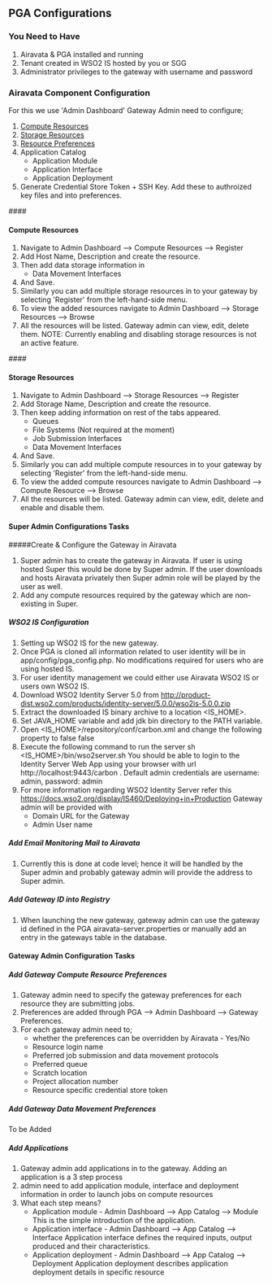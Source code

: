 ## PGA Configurations
### You Need to Have
1. Airavata & PGA installed and running
2. Tenant created in WSO2 IS hosted by you or SGG
3. Administrator privileges to the gateway with username and password


### Airavata Component Configuration
For this we use 'Admin Dashboard'
Gateway Admin need to configure;<br>
1. <a href="#CompResource">Compute Resources</a><br>
2. <a href="#StoreResource">Storage Resources</a><br>
3. <a href= "#Preference">Resource Preferences</a><br>
4. Application Catalog
	- Application Module
	- Application Interface
	- Application Deployment
5. Generate Credential Store Token + SSH Key. Add these to authroized key files and into preferences.


####<h4 id="CompResource">Compute Resources</h4>
1. Navigate to Admin Dashboard --> Compute Resources --> Register
2. Add Host Name, Description and create the resource.
3. Then add data storage information in
	- Data Movement Interfaces
4. And Save.
5. Similarly you can add multiple storage resources in to your gateway by selecting 'Register' from the left-hand-side menu.
6. To view the added resources navigate to Admin Dashboard --> Storage Resources --> Browse
7. All the resources will be listed. Gateway admin can view, edit, delete them.
NOTE: Currently enabling and disabling storage resources is not an active feature.

####<h4 id="StoreResource">Storage Resources</h4>
1. Navigate to Admin Dashboard --> Storage Resources --> Register
2. Add Storage Name, Description and create the resource.
3. Then keep adding information on rest of the tabs appeared.
	- Queues
	- File Systems (Not required at the moment)
	- Job Submission Interfaces
	- Data Movement Interfaces
4. And Save.
5. Similarly you can add multiple compute resources in to your gateway by selecting 'Register' from the left-hand-side menu.
6. To view the added compute resources navigate to Admin Dashboard --> Compute Resource --> Browse
7. All the resources will be listed. Gateway admin can view, edit, delete and enable and disable them.



#### Super Admin Configurations Tasks
#####Create & Configure the Gateway in Airavata
1. Super admin has to create the gateway in Airavata. If user is using hosted Super this would be done by Super admin. If the user downloads and hosts Airavata privately then Super admin role will be played by the user as well.
2. Add any compute resources required by the gateway which are non-existing in Super.
 

##### WSO2 IS Configuration
1. Setting up WSO2 IS for the new gateway.
2. Once PGA is cloned all information related to user identity will be in app/config/pga_config.php. No modifications required for users who are using 	hosted IS.
3. For user identity management we could either use Airavata WSO2 IS or users own WSO2 IS.
4. Download WSO2 Identity Server 5.0 from http://product-dist.wso2.com/products/identity-server/5.0.0/wso2is-5.0.0.zip
5. Extract the downloaded IS binary archive to a location <IS_HOME>.
6. Set JAVA_HOME variable and add jdk bin directory to the PATH variable.
7. Open <IS_HOME>/repository/conf/carbon.xml and change the following property to false
<HideAdminServiceWSDLs>false</HideAdminServiceWSDLs>
8. Execute the following command to run the server
sh <IS_HOME>/bin/wso2server.sh
You should be able to login to the Identity Server Web App using your browser with url http://localhost:9443/carbon . Default admin credentials are username: admin, password: admin
9. For more information regarding WSO2 Identity Server refer this https://docs.wso2.org/display/IS460/Deploying+in+Production
Gateway admin will be provided with
	- Domain URL for the Gateway
	- Admin User name


##### Add Email Monitoring Mail to Airavata
1. Currently this is done at code level; hence it will be handled by the Super admin and probably gateway admin will provide the address to Super admin.

##### Add Gateway ID into Registry
1. When launching the new gateway, gateway admin can use the gateway id defined in the PGA airavata-server.properties or manually add an entry in the gateways table in the database.
#### Gateway Admin Configuration Tasks
##### Add Gateway Compute Resource Preferences
1. Gateway admin need to specify the gateway preferences for each resource they are submitting jobs.
2. Preferences are added through PGA --> Admin Dashboard --> Gateway Preferences.
3. For each gateway admin need to;
	- whether the preferences can be overridden by Airavata - Yes/No
	- Resource login name  
	- Preferred job submission and data movement protocols
	- Preferred queue
	- Scratch location
	- Project allocation number
	- Resource specific credential store token


##### Add Gateway Data Movement Preferences

To be Added


##### Add Applications
1. Gateway admin add applications in to the gateway. Adding an application is a 3 step process
2. admin need to add application module, interface and deployment information in order to launch jobs on compute resources
3. What each step means?
	- Application module - Admin Dashboard --> App Catalog --> Module
	This is the simple introduction of the application.
	- Application interface - Admin Dashboard --> App Catalog --> Interface 
	Application interface defines the required inputs, output produced and their characteristics.
	- Application deployment - Admin Dashboard --> App Catalog --> Deployment
	Application deployment describes application deployment details in specific resource
	

